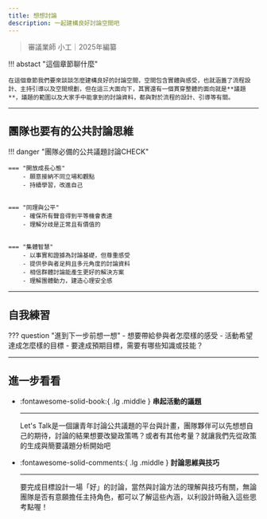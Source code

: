 ```yaml
---
title: 想想討論
description: 一起建構良好討論空間吧
---
```


> 審議業師 小工｜2025年編纂

!!! abstact "這個章節聊什麼"

	在這個章節我們要來談談怎麼建構良好的討論空間，空間包含實體與感受，也就涵蓋了流程設計、主持引導以及空間規劃，但在這三大面向下，其實還有一個貫穿整體的面向就是**議題**，議題的範圍以及大家手中能拿到的討論資料，都與對於流程的設計、引導等有關。



---

## 團隊也要有的公共討論思維


!!! danger "團隊必備的公共議題討論CHECK"

	=== "開放成長心態"
		- 願意接納不同立場和觀點
		- 持續學習，改進自己


    === "同理與公平"
		- 確保所有聲音得到平等機會表達
		- 理解分歧是正常且有價值的


    === "集體智慧"
		- 以事實和證據為討論基礎，但尊重感受
		- 提供參與者足夠且多元角度的討論資料
		- 相信群體討論能產生更好的解決方案
		- 理解團體動力，建造心理安全感


---

## 自我練習

??? question "進到下一步前想一想"
	- 想要帶給參與者怎麼樣的感受
	- 活動希望達成怎麼樣的目標
	- 要達成預期目標，需要有哪些知識或技能？


---

## 進一步看看


<div class="grid cards" markdown>

-   :fontawesome-solid-book:{ .lg .middle } __串起活動的議題__

    ---

    Let's Talk是一個讓青年討論公共議題的平台與計畫，團隊夥伴可以先想想自己的期待，討論的結果想要改變政策嗎？或者有其他考量？就讓我們先從政策的生成與簡要議題分析開始吧

-   :fontawesome-solid-comments:{ .lg .middle } __討論思維與技巧__

    ---

    要完成目標設計一場「好」的討論，當然與討論方法的理解與技巧有關，無論團隊是否有意願擔任主持角色，都可以了解這些內涵，以利設計時融入這些思考點喔！


</div>